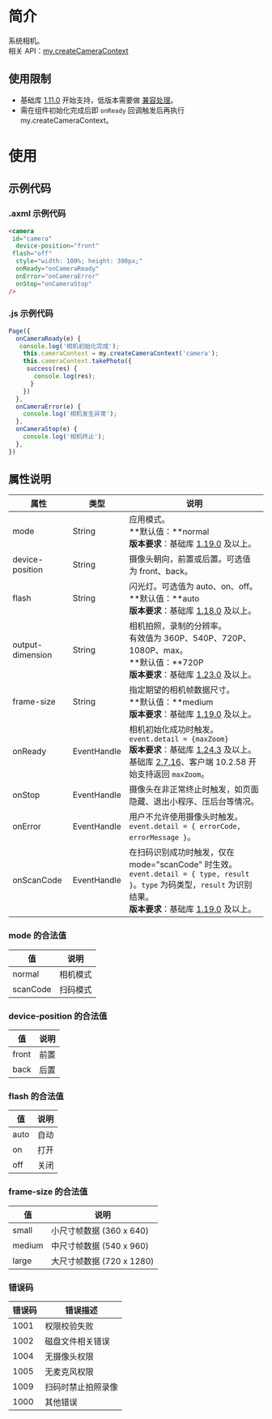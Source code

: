 # 简介
系统相机。<br />相关 API：[my.createCameraContext](https://opendocs.alipay.com/mini/03qfj7)

## 使用限制

- 基础库 [1.11.0](https://opendocs.alipay.com/mini/framework/lib) 开始支持，低版本需要做 [兼容处理](https://opendocs.alipay.com/mini/framework/compatibility)。
- 需在组件初始化完成后即 `onReady` 回调触发后再执行 my.createCameraContext。

# 使用

## 示例代码

### .axml 示例代码
```html
<camera 
 id="camera"
  device-position="front"
 flash="off"
  style="width: 100%; height: 300px;"
  onReady="onCameraReady"
  onError="onCameraError"
  onStop="onCameraStop"
/>
```

### .js 示例代码
```javascript
Page({
  onCameraReady(e) {
   console.log('相机初始化完成');
    this.cameraContext = my.createCameraContext('camera');
    this.cameraContext.takePhoto({
     success(res) {
       console.log(res);
      }
    })
  },
  onCameraError(e) {
    console.log('相机发生异常');
  },
  onCameraStop(e) {
    console.log('相机终止');
  },
})
```

## 属性说明
| **属性** | **类型** | **说明** |
| --- | --- | --- |
| mode | String | 应用模式。<br />**默认值：**normal<br />**版本要求**：基础库 [1.19.0](https://opendocs.alipay.com/mini/framework/compatibility) 及以上。 |
| device-position	 | String | 摄像头朝向，前置或后置。可选值为 front、back。 |
| flash | String | 闪光灯。可选值为 auto、on、off。<br />**默认值：**auto<br />**版本要求**：基础库 [1.18.0](https://opendocs.alipay.com/mini/framework/compatibility) 及以上。 |
| output-dimension | String | 相机拍照，录制的分辨率。<br />有效值为 360P、540P、720P、1080P、max。<br />**默认值：**720P<br />**版本要求**：基础库 [1.23.0](https://opendocs.alipay.com/mini/framework/compatibility) 及以上。 |
| frame-size | String | 指定期望的相机帧数据尺寸。<br />**默认值：**medium<br />**版本要求**：基础库 [1.19.0](https://opendocs.alipay.com/mini/framework/compatibility) 及以上。 |
| onReady | EventHandle | 相机初始化成功时触发。`event.detail = {maxZoom}`<br />**版本要求**：基础库 [1.24.3](https://opendocs.alipay.com/mini/framework/compatibility) 及以上。<br />基础库 [2.7.16](https://opendocs.alipay.com/mini/framework/lib-upgrade-v2)、客户端 10.2.58 开始支持返回 `maxZoom`。 |
| onStop | EventHandle | 摄像头在非正常终止时触发，如页面隐藏、退出小程序、压后台等情况。 |
| onError | EventHandle | 用户不允许使用摄像头时触发。`event.detail = { errorCode, errorMessage }`。 |
| onScanCode | EventHandle | 在扫码识别成功时触发，仅在 mode="scanCode" 时生效。`event.detail = { type, result }`。`type` 为码类型，`result` 为识别结果。<br />**版本要求**：基础库 [1.19.0](https://opendocs.alipay.com/mini/framework/compatibility) 及以上。 |


### mode 的合法值
| **值** | **说明** |
| --- | --- |
| normal | 相机模式 |
| scanCode | 扫码模式 |


### device-position 的合法值
| **值** | **说明** |
| --- | --- |
| front | 前置 |
| back | 后置 |


### flash 的合法值
| **值** | **说明** |
| --- | --- |
| auto | 自动 |
| on | 打开 |
| off | 关闭 |


### frame-size 的合法值
| **值** | **说明** |
| --- | --- |
| small | 小尺寸帧数据 (360 x 640) |
| medium | 中尺寸帧数据 (540 x 960) |
| large | 大尺寸帧数据 (720 x 1280) |


### 错误码
| **错误码** | **错误描述** |
| --- | --- |
| 1001 | 权限校验失败 |
| 1002 | 磁盘文件相关错误 |
| 1004 | 无摄像头权限 |
| 1005 | 无麦克风权限 |
| 1009 | 扫码时禁止拍照录像 |
| 1000 | 其他错误 |

